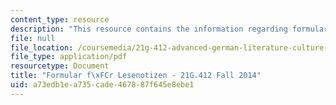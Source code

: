 ```yaml
---
content_type: resource
description: "This resource contains the information regarding formular f\xFCr lesenotizen."
file: null
file_location: /coursemedia/21g-412-advanced-german-literature-culture-madness-murder-mysteries-fall-2014/a73edb1ea735cade467887f645e8ebe1_MIT21G_412F14_Wk1_Lese.pdf
file_type: application/pdf
resourcetype: Document
title: "Formular f\xFCr Lesenotizen - 21G.412 Fall 2014"
uid: a73edb1e-a735-cade-4678-87f645e8ebe1
---
```

